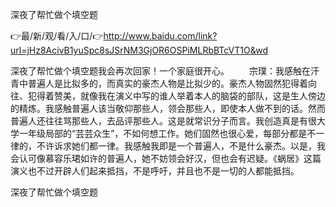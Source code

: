 深夜了帮忙做个填空题

👉最/新/观/看/入/口/👉http://www.baidu.com/link?url=jHz8AcivB1yuSpc8sJSrNM3GjOR6OSPiMLRbBTcVT1O&wd

深夜了帮忙做个填空题我会再次回家！一个家庭很开心。
　　宗璞：我感触在汗青中普遍人是比拟多的，而真实的豪杰人物是比拟少的。豪杰人物固然犯得着向往、犯得着赞美，就像我在演义中写的谁人举着本人的脑袋的部队，这是生人傍边的精炼。我感触普遍人该当敬仰那些人，领会那些人，即使本人做不到的话。然而普遍人还往往骂那些人，去品评那些人。这是就常识分子而言。我创造真是有很大学一年级局部的“芸芸众生”，不如何想工作。她们固然也很心爱，每部分都是不一律的，不许诉求她们都一律。我感触我即是一个普遍人，不是什么豪杰。以是，我会认可像慕容乐珺如许的普遍人，她不妨领会好汉，但也会有迟疑。《蜗居》这篇演义也不过开辟人们起来抵挡，不是呼吁，并且也不是一切的人都能抵挡。


深夜了帮忙做个填空题
